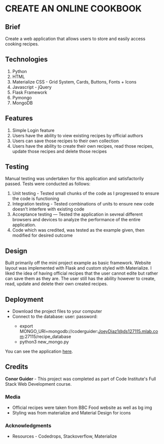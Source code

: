 # CREATE AN ONLINE COOKBOOK

## Brief

Create a web application that allows users to store and easily access cooking recipes.

## Technologies

1. Python 
2. HTML 
3. Materialize CSS - Grid System, Cards, Buttons, Fonts + Icons
4. Javascript - jQuery
3. Flask Framework
4. Pymongo
5. MongoDB

## Features

1. Simple Login feature
2. Users have the ability to view existing recipes by official authors
3. Users can save those recipes to their own collection
4. Users have the ability to create their own recipes, read those recipes, update those recipes and delete those recipes


## Testing
Manual testing was undertaken for this application and satisfactorily passed. Tests were conducted as follows: 
1. Unit testing - Tested small chunks of the code as I progressed to ensure the code is functioning
2. Integration testing - Tested combinations of units to ensure new code doesn't interfere with existing code
3. Acceptance testing — Tested the application in sevreal different browsers and devices to analyze the performance of the entire application.
4. Code which was credited, was tested as the example given, then modified for desired outcome


## Design
Built primarily off the mini project example as basic framework. Website layout was implemented with Flask and custom styled with Materialize. I liked the idea of having official recipes that the user cannot edite but rather can save them as they are. The user still has the ability however to create, read, update and delete their own created recipes.

## Deployment
* Download the project files to your computer
* Connect to the database: user: password:<JoeyDiaz1>
    * export MONGO_URI=mongodb://coderguider:JoeyDiaz1@ds127115.mlab.com:27115/recipe_database  
    * python3 new_mongo.py

You can see the application [here](https://coderguider.github.io/Recipe_cookbook/).

## Credits

**Conor Guider** - This project was completed as part of Code Institute's Full Stack Web Development course.

### Media
* Official recipes were taken from BBC Food website as well as bg img
* Styling was from materialize and Material Design for icons

### Acknowledgments
* Resources - Codedrops, Stackoverflow, Materialize
